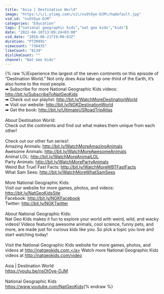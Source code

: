 ```yaml
---
title: "Asia | Destination World"
image: "https:\/\/i.ytimg.com\/vi\/nsOtOye-DJM\/hqdefault.jpg"
vid_id: "nsOtOye-DJM"
categories: "Education"
tags: ["national geographic kids","nat geo kids","kids"]
date: "2022-04-10T13:09:24+03:00"
vid_date: "2018-06-21T19:00:03Z"
duration: "PT2M49S"
viewcount: "736435"
likeCount: "8139"
dislikeCount: ""
channel: "Nat Geo Kids"
---
```

{% raw %}Experience the largest of the seven continents on this episode of “Destination World.” Not only does Asia take up one-third of the Earth, it’s also home to the most people.<br />➡ Subscribe for more National Geographic Kids videos: <a rel="nofollow" target="blank" href="http://bit.ly/SubscribeToNatGeoKids">http://bit.ly/SubscribeToNatGeoKids</a><br />➡ Check out our playlist: <a rel="nofollow" target="blank" href="http://bit.ly/WatchMoreDestinationWorld">http://bit.ly/WatchMoreDestinationWorld</a><br />➡ Visit our website: <a rel="nofollow" target="blank" href="http://bit.ly/NGKDestinationWorld">http://bit.ly/NGKDestinationWorld</a><br />➡ Get the book: <a rel="nofollow" target="blank" href="http://bit.ly/UltimateUSRoadTripAtlas">http://bit.ly/UltimateUSRoadTripAtlas</a><br /><br />About Destination World:<br />Check out the continents and find out what makes them unique from each other!<br /><br />Check out our other fun series!:<br />Amazing Animals: <a rel="nofollow" target="blank" href="http://bit.ly/WatchMoreAmazingAnimals">http://bit.ly/WatchMoreAmazingAnimals</a><br />Awesome Animals: <a rel="nofollow" target="blank" href="http://bit.ly/WatchMoreAwesomeAnimals">http://bit.ly/WatchMoreAwesomeAnimals</a><br />Animal LOL: <a rel="nofollow" target="blank" href="http://bit.ly/WatchMoreAnimalLOL">http://bit.ly/WatchMoreAnimalLOL</a><br />Party Animals: <a rel="nofollow" target="blank" href="http://bit.ly/WatchMorePartyAnimals">http://bit.ly/WatchMorePartyAnimals</a><br />Weird But True! Fast Facts: <a rel="nofollow" target="blank" href="http://bit.ly/WatchMoreWBTFastFacts">http://bit.ly/WatchMoreWBTFastFacts</a><br />What Sam Sees: <a rel="nofollow" target="blank" href="http://bit.ly/WatchMoreWhatSamSees">http://bit.ly/WatchMoreWhatSamSees</a><br /><br />More National Geographic Kids:<br />Visit our website for more games, photos, and videos: <a rel="nofollow" target="blank" href="http://bit.ly/NatGeoKidsSite">http://bit.ly/NatGeoKidsSite</a> <br />Facebook: <a rel="nofollow" target="blank" href="http://bit.ly/NGKFacebook">http://bit.ly/NGKFacebook</a><br />Twitter: <a rel="nofollow" target="blank" href="http://bit.ly/NGKTwitter">http://bit.ly/NGKTwitter</a><br /><br />About National Geographic Kids:<br />Nat Geo Kids makes it fun to explore your world with weird, wild, and wacky videos! Videos featuring awesome animals, cool science, funny pets, and more, are made just for curious kids like you. So pick a topic you love and start watching today!<br /><br />Visit the National Geographic Kids website for more games, photos, and videos at <a rel="nofollow" target="blank" href="http://natgeokids.com.">http://natgeokids.com.</a> Watch more National Geographic Kids videos at <a rel="nofollow" target="blank" href="http://natgeokids.com/video">http://natgeokids.com/video</a><br /><br />Asia | Destination World<br /><a rel="nofollow" target="blank" href="https://youtu.be/nsOtOye-DJM">https://youtu.be/nsOtOye-DJM</a><br /><br />National Geographic Kids<br /><a rel="nofollow" target="blank" href="https://www.youtube.com/NatGeoKids">https://www.youtube.com/NatGeoKids</a>{% endraw %}
